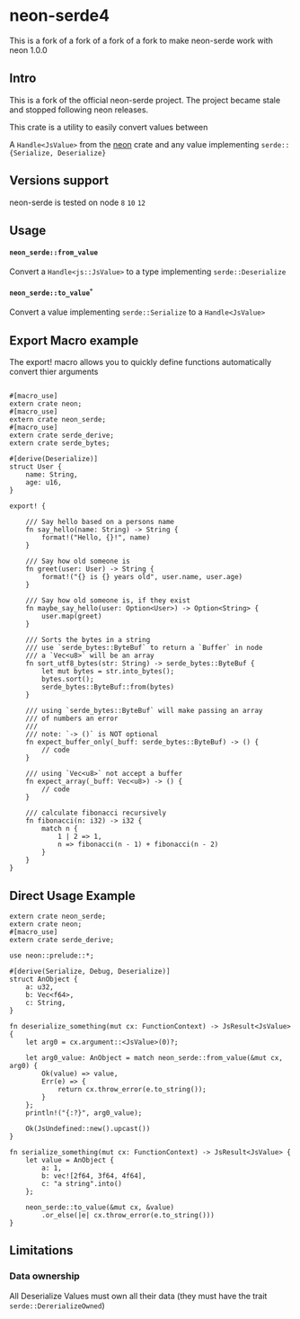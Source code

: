 # neon-serde4

This is a fork of a fork of a fork of a fork to make neon-serde work with neon 1.0.0

## Intro

This is a fork of the official neon-serde project. The project became stale and
stopped following neon releases.

This crate is a utility to easily convert values between

A `Handle<JsValue>` from the [neon](https://github.com/neon-bindings/neon) crate
and any value implementing `serde::{Serialize, Deserialize}`

## Versions support

neon-serde is tested on node
`8` `10` `12`

## Usage

#### `neon_serde::from_value`

Convert a `Handle<js::JsValue>` to
a type implementing `serde::Deserialize`

#### `neon_serde::to_value`˚

Convert a value implementing `serde::Serialize` to
a `Handle<JsValue>`

## Export Macro example

The export! macro allows you to quickly define functions automatically convert thier arguments

```rust,no_run

#[macro_use]
extern crate neon;
#[macro_use]
extern crate neon_serde;
#[macro_use]
extern crate serde_derive;
extern crate serde_bytes;

#[derive(Deserialize)]
struct User {
    name: String,
    age: u16,
}

export! {

    /// Say hello based on a persons name
    fn say_hello(name: String) -> String {
        format!("Hello, {}!", name)
    }

    /// Say how old someone is
    fn greet(user: User) -> String {
        format!("{} is {} years old", user.name, user.age)
    }

    /// Say how old someone is, if they exist
    fn maybe_say_hello(user: Option<User>) -> Option<String> {
        user.map(greet)
    }

    /// Sorts the bytes in a string
    /// use `serde_bytes::ByteBuf` to return a `Buffer` in node
    /// a `Vec<u8>` will be an array
    fn sort_utf8_bytes(str: String) -> serde_bytes::ByteBuf {
        let mut bytes = str.into_bytes();
        bytes.sort();
        serde_bytes::ByteBuf::from(bytes)
    }

    /// using `serde_bytes::ByteBuf` will make passing an array
    /// of numbers an error
    ///
    /// note: `-> ()` is NOT optional
    fn expect_buffer_only(_buff: serde_bytes::ByteBuf) -> () {
        // code
    }

    /// using `Vec<u8>` not accept a buffer
    fn expect_array(_buff: Vec<u8>) -> () {
        // code
    }

    /// calculate fibonacci recursively
    fn fibonacci(n: i32) -> i32 {
        match n {
            1 | 2 => 1,
            n => fibonacci(n - 1) + fibonacci(n - 2)
        }
    }
}

```

## Direct Usage Example

```rust,no_run
extern crate neon_serde;
extern crate neon;
#[macro_use]
extern crate serde_derive;

use neon::prelude::*;

#[derive(Serialize, Debug, Deserialize)]
struct AnObject {
    a: u32,
    b: Vec<f64>,
    c: String,
}

fn deserialize_something(mut cx: FunctionContext) -> JsResult<JsValue> {
    let arg0 = cx.argument::<JsValue>(0)?;

    let arg0_value: AnObject = match neon_serde::from_value(&mut cx, arg0) {
        Ok(value) => value,
        Err(e) => {
            return cx.throw_error(e.to_string());
        }
    };
    println!("{:?}", arg0_value);

    Ok(JsUndefined::new().upcast())
}

fn serialize_something(mut cx: FunctionContext) -> JsResult<JsValue> {
    let value = AnObject {
        a: 1,
        b: vec![2f64, 3f64, 4f64],
        c: "a string".into()
    };

    neon_serde::to_value(&mut cx, &value)
        .or_else(|e| cx.throw_error(e.to_string()))
}
```

## Limitations

### Data ownership

All Deserialize Values must own all their data (they must have the trait `serde::DererializeOwned`)
